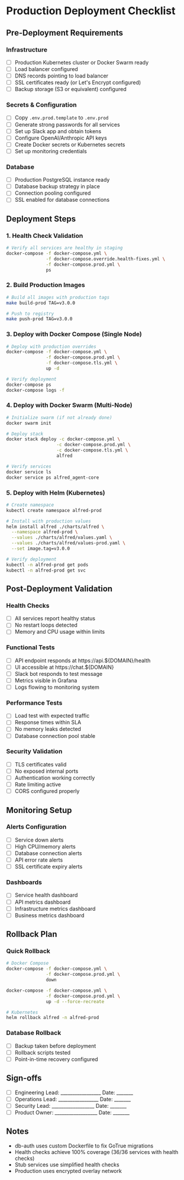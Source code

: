 # Production Deployment Checklist

## Pre-Deployment Requirements

### Infrastructure
- [ ] Production Kubernetes cluster or Docker Swarm ready
- [ ] Load balancer configured
- [ ] DNS records pointing to load balancer
- [ ] SSL certificates ready (or Let's Encrypt configured)
- [ ] Backup storage (S3 or equivalent) configured

### Secrets & Configuration
- [ ] Copy `.env.prod.template` to `.env.prod`
- [ ] Generate strong passwords for all services
- [ ] Set up Slack app and obtain tokens
- [ ] Configure OpenAI/Anthropic API keys
- [ ] Create Docker secrets or Kubernetes secrets
- [ ] Set up monitoring credentials

### Database
- [ ] Production PostgreSQL instance ready
- [ ] Database backup strategy in place
- [ ] Connection pooling configured
- [ ] SSL enabled for database connections

## Deployment Steps

### 1. Health Check Validation
```bash
# Verify all services are healthy in staging
docker-compose -f docker-compose.yml \
               -f docker-compose.override.health-fixes.yml \
               -f docker-compose.prod.yml \
               ps
```

### 2. Build Production Images
```bash
# Build all images with production tags
make build-prod TAG=v3.0.0

# Push to registry
make push-prod TAG=v3.0.0
```

### 3. Deploy with Docker Compose (Single Node)
```bash
# Deploy with production overrides
docker-compose -f docker-compose.yml \
               -f docker-compose.prod.yml \
               -f docker-compose.tls.yml \
               up -d

# Verify deployment
docker-compose ps
docker-compose logs -f
```

### 4. Deploy with Docker Swarm (Multi-Node)
```bash
# Initialize swarm (if not already done)
docker swarm init

# Deploy stack
docker stack deploy -c docker-compose.yml \
                   -c docker-compose.prod.yml \
                   -c docker-compose.tls.yml \
                   alfred

# Verify services
docker service ls
docker service ps alfred_agent-core
```

### 5. Deploy with Helm (Kubernetes)
```bash
# Create namespace
kubectl create namespace alfred-prod

# Install with production values
helm install alfred ./charts/alfred \
  --namespace alfred-prod \
  --values ./charts/alfred/values.yaml \
  --values ./charts/alfred/values-prod.yaml \
  --set image.tag=v3.0.0

# Verify deployment
kubectl -n alfred-prod get pods
kubectl -n alfred-prod get svc
```

## Post-Deployment Validation

### Health Checks
- [ ] All services report healthy status
- [ ] No restart loops detected
- [ ] Memory and CPU usage within limits

### Functional Tests
- [ ] API endpoint responds at https://api.${DOMAIN}/health
- [ ] UI accessible at https://chat.${DOMAIN}
- [ ] Slack bot responds to test message
- [ ] Metrics visible in Grafana
- [ ] Logs flowing to monitoring system

### Performance Tests
- [ ] Load test with expected traffic
- [ ] Response times within SLA
- [ ] No memory leaks detected
- [ ] Database connection pool stable

### Security Validation
- [ ] TLS certificates valid
- [ ] No exposed internal ports
- [ ] Authentication working correctly
- [ ] Rate limiting active
- [ ] CORS configured properly

## Monitoring Setup

### Alerts Configuration
- [ ] Service down alerts
- [ ] High CPU/memory alerts
- [ ] Database connection alerts
- [ ] API error rate alerts
- [ ] SSL certificate expiry alerts

### Dashboards
- [ ] Service health dashboard
- [ ] API metrics dashboard
- [ ] Infrastructure metrics dashboard
- [ ] Business metrics dashboard

## Rollback Plan

### Quick Rollback
```bash
# Docker Compose
docker-compose -f docker-compose.yml \
               -f docker-compose.prod.yml \
               down

docker-compose -f docker-compose.yml \
               -f docker-compose.prod.yml \
               up -d --force-recreate

# Kubernetes
helm rollback alfred -n alfred-prod
```

### Database Rollback
- [ ] Backup taken before deployment
- [ ] Rollback scripts tested
- [ ] Point-in-time recovery configured

## Sign-offs

- [ ] Engineering Lead: _________________ Date: _______
- [ ] Operations Lead: _________________ Date: _______
- [ ] Security Lead: __________________ Date: _______
- [ ] Product Owner: __________________ Date: _______

## Notes
- db-auth uses custom Dockerfile to fix GoTrue migrations
- Health checks achieve 100% coverage (36/36 services with health checks)
- Stub services use simplified health checks
- Production uses encrypted overlay network
